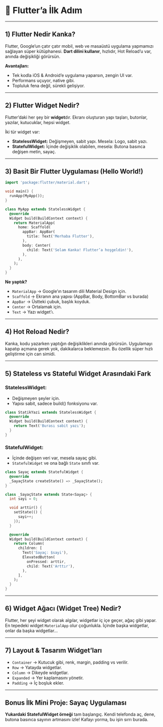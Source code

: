 

# 🚀 Flutter’a İlk Adım

---

## 1) Flutter Nedir Kanka?

Flutter, Google’un çatır çatır mobil, web ve masaüstü uygulama yapmamızı sağlayan süper kütüphanesi.
**Dart dilini kullanır**, hızlıdır, Hot Reload’u var, anında değişikliği görürsün.

**Avantajları:**

* Tek kodla iOS & Android’e uygulama yaparsın, zengin UI var.
* Performans uçuyor, native gibi.
* Topluluk fena değil, sürekli gelişiyor.

---

## 2) Flutter Widget Nedir?

Flutter’daki her şey bir **widget**dır. Ekranı oluşturan yapı taşları, butonlar, yazılar, kutucuklar, hepsi widget.

İki tür widget var:

* **StatelessWidget:** Değişmeyen, sabit yapı. Mesela: Logo, sabit yazı.
* **StatefulWidget:** İçinde değişiklik olabilen, mesela: Butona basınca değişen metin, sayaç.

---

## 3) Basit Bir Flutter Uygulaması (Hello World!)

```dart
import 'package:flutter/material.dart';

void main() {
  runApp(MyApp());
}

class MyApp extends StatelessWidget {
  @override
  Widget build(BuildContext context) {
    return MaterialApp(
      home: Scaffold(
        appBar: AppBar(
          title: Text('Merhaba Flutter'),
        ),
        body: Center(
          child: Text('Selam Kanka! Flutter’a hoşgeldin!'),
        ),
      ),
    );
  }
}
```

**Ne yaptık?**

* `MaterialApp` → Google’ın tasarım dili Material Design için.
* `Scaffold` → Ekranın ana yapısı (AppBar, Body, BottomBar vs burada)
* `AppBar` → Üstteki çubuk, başlık koyduk.
* `Center` → Ortalamak için.
* `Text` → Yazı widget’ı.

---

## 4) Hot Reload Nedir?

Kanka, kodu yazarken yaptığın değişiklikleri anında görürsün. Uygulamayı kapatıp açmana gerek yok, dakikalarca beklemezsin. Bu özellik süper hızlı geliştirme için can simidi.

---

## 5) Stateless vs Stateful Widget Arasındaki Fark

### StatelessWidget:

* Değişmeyen şeyler için.
* Yapısı sabit, sadece build() fonksiyonu var.

```dart
class StatikYazi extends StatelessWidget {
  @override
  Widget build(BuildContext context) {
    return Text('Burası sabit yazı');
  }
}
```

### StatefulWidget:

* İçinde değişen veri var, mesela sayaç gibi.
* `StatefulWidget` ve ona bağlı `State` sınıfı var.

```dart
class Sayaç extends StatefulWidget {
  @override
  _SayaçState createState() => _SayaçState();
}

class _SayaçState extends State<Sayaç> {
  int sayi = 0;

  void arttir() {
    setState(() {
      sayi++;
    });
  }

  @override
  Widget build(BuildContext context) {
    return Column(
      children: [
        Text('Sayaç: $sayi'),
        ElevatedButton(
          onPressed: arttir,
          child: Text('Arttır'),
        ),
      ],
    );
  }
}
```

---

## 6) Widget Ağacı (Widget Tree) Nedir?

Flutter, her şeyi widget olarak algılar, widgetlar iç içe geçer, ağaç gibi yapar. En tepedeki widget `MaterialApp` olur çoğunlukla. İçinde başka widgetlar, onlar da başka widgetlar...

---

## 7) Layout & Tasarım Widget’ları

* `Container` → Kutucuk gibi, renk, margin, padding vs verilir.
* `Row` → Yatayda widgetlar.
* `Column` → Dikeyde widgetlar.
* `Expanded` → Yer kaplamasını yönetir.
* `Padding` → İç boşluk ekler.

---

## Bonus İlk Mini Proje: Sayaç Uygulaması

**Yukardaki StatefulWidget örneği** tam başlangıç.
Kendi telefonda aç, dene, butona basınca sayının artmasını izle! Kafayı yorma, bu işin sırrı burada.


